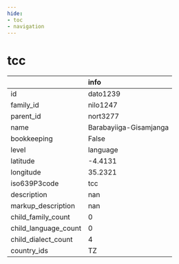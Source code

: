 ```yaml
---
hide:
- toc
- navigation
---
```

# tcc
|                      | info                   |
|:---------------------|:-----------------------|
| id                   | dato1239               |
| family_id            | nilo1247               |
| parent_id            | nort3277               |
| name                 | Barabayiiga-Gisamjanga |
| bookkeeping          | False                  |
| level                | language               |
| latitude             | -4.4131                |
| longitude            | 35.2321                |
| iso639P3code         | tcc                    |
| description          | nan                    |
| markup_description   | nan                    |
| child_family_count   | 0                      |
| child_language_count | 0                      |
| child_dialect_count  | 4                      |
| country_ids          | TZ                     |